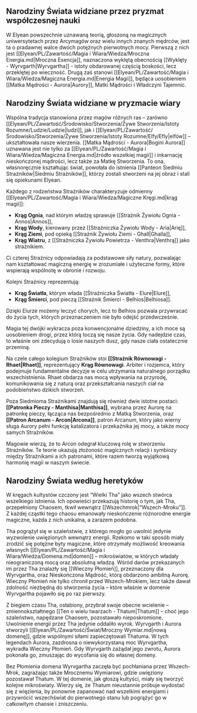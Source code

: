 ## **Narodziny Świata widziane przez pryzmat współczesnej nauki**

W Elyean powszechnie uznawaną teorią, głoszoną na magicznych uniwersytetach przez Arcymagów oraz wielu innych znanych mędrców, jest ta o pradawnej walce dwóch potężnych pierwotnych mocy.
Pierwszą z nich jest [[Elyean/PL/Zawartość/Magia i Wiara/Wiedza/Mroczna Energia.md|Mroczna Esencja]], naznaczona wyklętą obecnością [[Wyklęty - Wyrvgarth|Wyrvgartha]] - istoty obdarowanej częścią boskości, lecz przeklętej po wieczność.
Drugą zaś stanowi [[Elyean/PL/Zawartość/Magia i Wiara/Wiedza/Magiczna Energia.md|Energia Magii]], będąca uosobieniem [[Matka Mądrości - Aurora|Aurory]], Matki Mądrości i Władczyni Tajemnic.

## **Narodziny Świata widziane w pryzmacie wiary**

Wspólna tradycja stanowiona przez magów różnych ras – zarówno [[Elyean/PL/Zawartość/Środowisko/Stworzenia/Żywe Stworzenia/Istoty Rozumne/Ludzie/Ludzie|ludzi]], jak i [[Elyean/PL/Zawartość/Środowisko/Stworzenia/Żywe Stworzenia/Istoty Rozumne/Elfy/Efly|elfów]] –  ukształtowała nasze wierzenia. [[Matka Mądrości - Aurora|Bogini Aurora]] uznawana jest nie tylko za [[Elyean/PL/Zawartość/Magia i Wiara/Wiedza/Magiczna Energia.md|źródło wszelkiej magii]] i inkarnację nieskończonej mądrości, lecz także za Matkę Stworzenia. To ona, własnoręcznie kształtując świat, powołała do istnienia [[Panteon Siedmiu Strażników|Siedmiu Strażników]], którzy zostali stworzeni na jej obraz i stali się opiekunami Elyean.

Każdego z rodzeństwa Strażników charakteryzuje odmienny [[Elyean/PL/Zawartość/Magia i Wiara/Wiedza/Magiczne Kręgi.md|krąg magii]]:

- **Krąg Ognia**, nad którym władzę sprawuje [[Strażnik Żywiołu Ognia - Annos|Annos]],
- **Krąg Wody**, kierowany przez [[Strażniczka Żywiołu Wody - Aria|Arię]],
- **Krąg Ziemi**, pod opieką [[Strażnik Żywiołu Ziemi - Ghall|Ghalla]],
- **Krąg Wiatru**, z [[Strażniczka Żywiołu Powietrza - Venthra|Venthrą]] jako strażnikiem.

Ci czterej Strażnicy odpowiadają za podstawowe siły natury, pozwalając nam kształtować magiczną energię w zrozumiałe i użyteczne formy, które wspierają wspólnotę w obronie i rozwoju.

Kolejni Strażnicy reprezentują:

- **Krąg Światła**, którym włada [[Śtrażniczka Światła - Elure|Elure]],
- **Krąg Śmierci**, pod pieczą [[Strażnik Śmierci - Belhios|Belhiosa]].

Dzięki Elurze możemy leczyć chorych, lecz to Belhios pozwala przywracać do życia tych, których przeznaczeniem nie było odejść przedwcześnie.

Magia tej dwójki wykracza poza konwencjonalne dziedziny, a ich moce są uosobieniem drogi, przez którą toczą się nasze życia. Gdy nadejdzie czas, to właśnie oni zdecydują o losie naszych dusz, gdy nasze ciała ostatecznie przeminą.

Na czele całego kolegium Strażników stoi **[[Strażnik Równowagi - Rhaet|Rhaet]]**, reprezentujący **Krąg Równowagi**. Arbiter i rozjemca, który podejmuje fundamentalne decyzje w celu utrzymania naturalnego porządku wszechistnienia. Rhaet obdarza nas mocą wpływania na przyrodę, komunikowania się z naturą oraz przekształcania naszych ciał na podobieństwo dzikich stworzeń.

Poza Siedmioma Strażnikami znajdują się również dwie istotne postaci: **[[Patronka Pieczy - Manthisa|Manthisa]]**, wybrana przez Aurorę na patronkę pieczy, łącząca nas bezpośrednio z Matką Stworzenia, oraz **[[Patron Arcanum - Arcon|Arcona]]**, patron Arcanum, który jako wierny sługa Aurory pełni funkcję katalizatora i przekaźnika jej mocy, a także mocy samych Strażników.

Magowie wierzą, że to Arcon odegrał kluczową rolę w stworzeniu Strażników. Te teorie ukazują złożoność magicznych relacji i symbiozy między Strażnikami a ich patronami, które razem tworzą wyjątkową harmonię magii w naszym świecie.


## **Narodziny Świata według heretyków**

W kręgach kultystów czczony jest “Wielki Tha” jako wszech stwórca wszelkiego istnienia. Ich opowieści przekazują historię o tym, jak Tha, przepełniony Chaosem, tkwił wewnątrz [[Wszechmrok|“Wszech-Mroku”]]. Z każdej cząstki tego chaosu emanowały nieskończenie różnorodne energie magiczne, każda z nich unikalna, a zarazem podobna.

Tha pogrążył się w szaleństwie, z którego mogło go uwolnić jedynie wyzwolenie uwięzionych wewnątrz energii. Rzekomo w taki sposób miały zrodzić się potężne byty magiczne, które otrzymały możliwość kreowania własnych [[Elyean/PL/Zawartość/Magia i Wiara/Wiedza/Domena.md|domen]] – mikroświatów, w których władały nieograniczoną mocą oraz absolutną władzą. Wśród darów przekazanych im przez Tha znalazły się [[Wieczny Płomień]], przeznaczony dla Wyrvgartha, oraz Nieskończona Mądrość, którą obdarzono ambitną Aurorę. Wieczny Płomień nie tylko chronił przed Wszech-Mrokiem, lecz także dawał zdolność niezbędną do stworzenia życia – które właśnie w domenie Wyrvgartha pojawiło się po raz pierwszy.

Z biegiem czasu Tha, osłabiony, przybrał swoje obecne wcielenie – zmiennokształtnego [[Ten o wielu twarzach - Thatum|Thatum]] – choć jego szaleństwo, napędzane Chaosem, pozostawało nieposkromione.  Uwolnienie energii przez Tha jedynie oddaliło wyrok. Wyrvgarth i Aurora stworzyli [[Elyean/PL/Zawartość/Świat/Mroczny Wymiar.md|nową domenę]], gdzie wspólnymi siłami zapieczętowali Thatuma.
W tych legendach Aurora, zazdrosna o niewykorzystaną moc Wyrvgartha, wykradła Wieczny Płomień. Gdy Wyrvgarth zażądał jego zwrotu, Aurora pokonała go, zmuszając do wycofania się do własnej domeny.

Bez Płomienia domena Wyrvgartha zaczęła być pochłaniana przez Wszech-Mrok, zagrażając także Mrocznemu Wymiarowi, gdzie uwięziony pozostawał Thatum.
W tej domenie, jak głoszą kultyści, miały się tworzyć kolejne mikroświaty. Wierzy się, że Thatum nieustannie próbuje wydostać się z więzienia, by ponownie zapanować nad wszelkimi energiami i przywrócić wszechświat do pierwotnego stanu lub pogrążyć go w całkowitym chaosie i zniszczeniu.